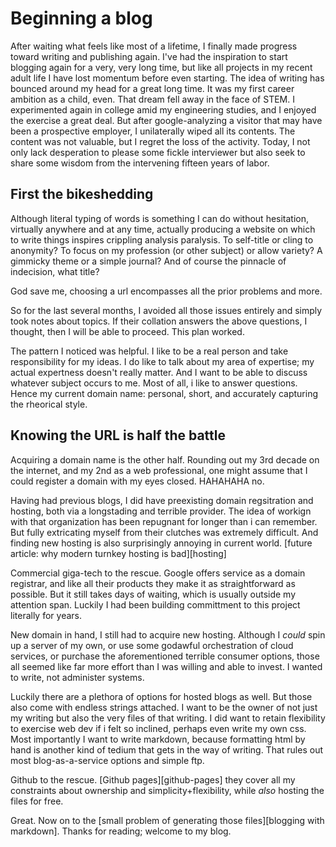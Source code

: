 # Beginning a blog

After waiting what feels like most of a lifetime, I finally made progress toward writing and publishing again.  I've had the inspiration to start blogging again for a very, very long time, but like all projects in my recent adult life I have lost momentum before even starting.
The idea of writing has bounced around my head for a great long time.  It was my first career ambition as a child, even.  That dream fell away in the face of STEM.  I experimented again in college amid my engineering studies, and I enjoyed the exercise a great deal.  But after google-analyzing a visitor that may have been a prospective employer, I unilaterally wiped all its contents.  The content was not valuable, but I regret the loss of the activity.
Today, I not only lack desperation to please some fickle interviewer but also seek to share some wisdom from the intervening fifteen years of labor.

## First the bikeshedding
Although literal typing of words is something I can do without hesitation, virtually anywhere and at any time, actually producing a website on which to write things inspires crippling analysis paralysis.  To self-title or cling to anonymity?  To focus on my profession (or other subject) or allow variety?  A gimmicky theme or a simple journal?  And of course the pinnacle of indecision, what title?

God save me, choosing a url encompasses all the prior problems and more.

So for the last several months, I avoided all those issues entirely and simply took notes about topics.  If their collation answers the above questions, I thought, then I will be able to proceed.  This plan worked.  

The pattern I noticed was helpful.  I like to be a real person and take responsibility for my ideas.  I do like to talk about my area of expertise; my actual expertness doesn't really matter.  And I want to be able to discuss whatever subject occurs to me.  Most of all, i like to answer questions.  Hence my current domain name: personal, short, and accurately capturing the rheorical style.

## Knowing the URL is half the battle
Acquiring a domain name is the other half.  Rounding out my 3rd decade on the internet, and my 2nd as a web professional, one might assume that I could register a domain with my eyes closed.  HAHAHAHA no.

Having had previous blogs, I did have preexisting domain regsitration and hosting, both via a longstading and terrible provider.  The idea of workign with that organization has been repugnant for longer than i can remember.  But fully extricating myself from their clutches was extremely difficult.  And finding new hosting is also surprisingly annoying in current world.  [future article: why modern turnkey hosting is bad][hosting]

Commercial giga-tech to the rescue.  Google offers service as a domain registrar, and like all their products they make it as straightforward as possible.  But it still takes days of waiting, which is usually outside my attention span.  Luckily I had been building committment to this project literally for years.

New domain in hand, I still had to acquire new hosting.  Although I _could_ spin up a server of my own, or use some godawful orchestration of cloud services, or purchase the aforementioned terrible consumer options, those all seemed like far more effort than I was willing and able to invest.  I wanted to write, not administer systems.

Luckily there are a plethora of options for hosted blogs as well.  But those also come with endless strings attached.  I want to be the owner of not just my writing but also the very files of that writing.  I did want to retain flexibility to exercise web dev if i felt so inclined, perhaps even write my own css.  Most importantly I want to write markdown, because formatting html by hand is another kind of tedium that gets in the way of writing.  That rules out most blog-as-a-service options and simple ftp.

Github to the rescue.  [Github pages][github-pages] they cover all my constraints about ownership and simplicity+flexibility, while _also_ hosting the files for free.

Great.  Now on to the [small problem of generating those files][blogging with markdown].  Thanks for reading; welcome to my blog.
